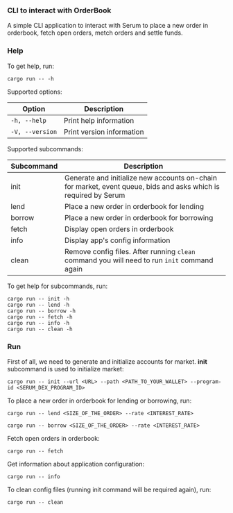 ### CLI to interact with OrderBook
A simple CLI application to interact with Serum to place a new order in orderbook, fetch open orders, metch orders and settle funds.

### Help
To get help, run:

```console
cargo run -- -h
```

Supported options:

|Option|Description|
|-----|-----------|
|`-h, --help`|Print help information|
|`-V, --version`|Print version information|

Supported subcommands:

|Subcommand|Description|
|-----|-----------|
|init|Generate and initialize new accounts on-chain for market, event queue, bids and asks which is required by Serum|
|lend|Place a new order in orderbook for lending|
|borrow|Place a new order in orderbook for borrowing|
|fetch|Display open orders in orderbook|
|info|Display app's config information|
|clean|Remove config files. After running `clean` command you will need to run `init` command again|

To get help for subcommands, run:

```console
cargo run -- init -h
cargo run -- lend -h
cargo run -- borrow -h
cargo run -- fetch -h
cargo run -- info -h
cargo run -- clean -h
```


### Run

First of all, we need to generate and initialize accounts for market. __init__ subcommand is used to initialize market:

```console
cargo run -- init --url <URL> --path <PATH_TO_YOUR_WALLET> --program-id <SERUM_DEX_PROGRAM_ID>
```

To place a new order in orderbook for lending or borrowing, run:

```console
cargo run -- lend <SIZE_OF_THE_ORDER> --rate <INTEREST_RATE>

cargo run -- borrow <SIZE_OF_THE_ORDER> --rate <INTEREST_RATE>
```

Fetch open orders in orderbook:

```console
cargo run -- fetch
```

Get information about application configuration:

```console
cargo run -- info
```

To clean config files (running init command will be required again), run:

```console
cargo run -- clean
```
